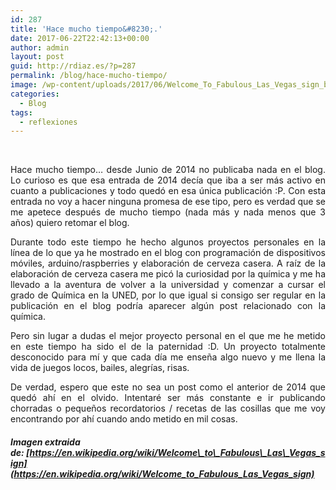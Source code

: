 ```yaml
---
id: 287
title: 'Hace mucho tiempo&#8230;.'
date: 2017-06-22T22:42:13+00:00
author: admin
layout: post
guid: http://rdiaz.es/?p=287
permalink: /blog/hace-mucho-tiempo/
image: /wp-content/uploads/2017/06/Welcome_To_Fabulous_Las_Vegas_sign_back-540x297.jpg
categories:
  - Blog
tags:
  - reflexiones
---
```

&nbsp;

<p style="text-align: justify;">
   Hace mucho tiempo&#8230; desde Junio de 2014 no publicaba nada en el blog. Lo curioso es que esa entrada de 2014 decía que iba a ser más activo en cuanto a publicaciones y todo quedó en esa única publicación :P. Con esta entrada no voy a hacer ninguna promesa de ese tipo, pero es verdad que se me apetece después de mucho tiempo (nada más y nada menos que 3 años) quiero retomar el blog.
</p>

<p style="text-align: justify;">
  Durante todo este tiempo he hecho algunos proyectos personales en la línea de lo que ya he mostrado en el blog con programación de dispositivos móviles, arduino/raspberries y elaboración de cerveza casera. A raíz de la elaboración de cerveza casera me picó la curiosidad por la química y me ha llevado a la aventura de volver a la universidad y comenzar a cursar el grado de Química en la UNED, por lo que igual si consigo ser regular en la publicación en el blog podría aparecer algún post relacionado con la química.
</p>

<p style="text-align: justify;">
  Pero sin lugar a dudas el mejor proyecto personal en el que me he metido en este tiempo ha sido el de la paternidad :D. Un proyecto totalmente desconocido para mí y que cada día me enseña algo nuevo y me llena la vida de juegos locos, bailes, alegrías, risas.
</p>

<p style="text-align: justify;">
  De verdad, espero que este no sea un post como el anterior de 2014 que quedó ahí en el olvido. Intentaré ser más constante e ir publicando chorradas o pequeños recordatorios / recetas de las cosillas que me voy encontrando por ahí cuando ando metido en mil cosas.
</p>

##### Imagen extraida de: [https://en.wikipedia.org/wiki/Welcome\_to\_Fabulous\_Las\_Vegas_sign](https://en.wikipedia.org/wiki/Welcome_to_Fabulous_Las_Vegas_sign)
